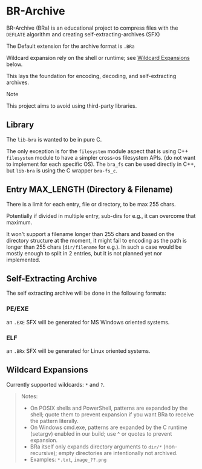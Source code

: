# BR-Archive

BR-Archive (BRa) is an educational project to compress files with the `DEFLATE` algorithm and creating self-extracting-archives (SFX)

The Default extension for the archive format is `.BRa`

Wildcard expansion rely on the shell or runtime;  see [Wildcard Expansions](#wildcard-expansions) below.

This lays the foundation for encoding, decoding, and self-extracting archives.

> [!NOTE]
> This project aims to avoid using third-party libraries.


## Library

The `lib-bra` is wanted to be in pure C.

The only exception is for the `filesystem` module aspect that is using C++ `filesystem` module to have a simpler cross-os filesystem APIs.
 (do not want to implement for each specific OS).
 The `bra_fs` can be used directly in C++, but `lib-bra` is using the C wrapper `bra-fs_c`.


 ## Entry MAX_LENGTH (Directory & Filename)

 There is a limit for each entry, file or directory, to be max 255 chars.

 Potentially if divided in multiple entry, sub-dirs for e.g., it can overcome that maximum.

 It won't support a filename longer than 255 chars and based on the directory structure at the moment,
 it might fail to encoding as the path is longer than 255 chars (`dir/filename` for e.g.).
 In such a case would be mostly enough to split in 2 entries, but it is not planned yet nor implemented.
 

## Self-Extracting Archive

The self extracting archive will be done in the following formats:

### PE/EXE

an `.EXE` SFX will be generated for MS Windows oriented systems.

### ELF

an `.BRx` SFX will be generated for Linux oriented systems.


## Wildcard Expansions

Currently supported wildcards: `*` and `?`.

> Notes:
> - On POSIX shells and PowerShell, patterns are expanded by the shell; quote them to prevent expansion if you want BRa to receive the pattern literally.
> - On Windows cmd.exe, patterns are expanded by the C runtime (setargv) enabled in our build; use ^ or quotes to prevent expansion.
> - BRa itself only expands directory arguments to `dir/*` (non-recursive); empty directories are intentionally not archived.
> - Examples: `*.txt`, `image_??.png`
